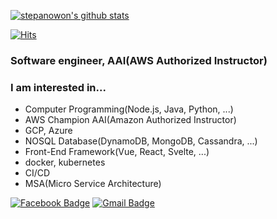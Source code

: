 [![stepanowon's github stats](https://github-readme-stats.vercel.app/api?username=stepanowon)](https://github.com/stepanowon/github-readme-stats)

[![Hits](https://hits.seeyoufarm.com/api/count/incr/badge.svg?url=https%3A%2F%2Fgithub.com%2Fstepanowon)](https://hits.seeyoufarm.com)

### Software engineer, AAI(AWS Authorized Instructor)

### I am interested in...
* Computer Programming(Node.js, Java, Python, ...)
* AWS Champion AAI(Amazon Authorized Instructor)
* GCP, Azure
* NOSQL Database(DynamoDB, MongoDB, Cassandra, ...)
* Front-End Framework(Vue, React, Svelte, ...)
* docker, kubernetes
* CI/CD
* MSA(Micro Service Architecture)

[![Facebook Badge](https://img.shields.io/badge/facebook-1877f2?style=flat-square&logo=facebook&logoColor=white&link=https://www.facebook.com/stepanowon)](https://www.facebook.com/stepanowon)
[![Gmail Badge](https://img.shields.io/badge/Gmail-d14836?style=flat-square&logo=Gmail&logoColor=white&link=mailto:stepanowon@gmail.com)](mailto:stepanowon@gmail.com)
	

